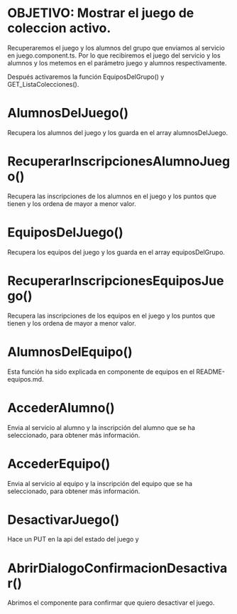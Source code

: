 # OBJETIVO: Mostrar el juego de coleccion activo.

<!-- juego-de-coleccion-seleccionado-activo.component.ts -->

Recuperaremos el juego y los alumnos del grupo que enviamos al servicio en juego.component.ts. Por lo que recibiremos el juego del servicio y los alumnos y los metemos en el parámetro juego y alumnos respectivamente. 

Después activaremos la función EquiposDelGrupo() y GET_ListaColecciones().

# AlumnosDelJuego()

Recupera los alumnos del juego y los guarda en el array alumnosDelJuego. 

# RecuperarInscripcionesAlumnoJuego()

Recupera las inscripciones de los alumnos en el juego y los puntos que tienen y los ordena de mayor a menor valor.

# EquiposDelJuego()

Recupera los equipos del juego y los guarda en el array equiposDelGrupo.

# RecuperarInscripcionesEquiposJuego()

Recupera las inscripciones de los equipos en el juego y los puntos que tienen y los ordena de mayor a menor valor.

# AlumnosDelEquipo()

Esta función ha sido explicada en componente de equipos en el README-equipos.md.

# AccederAlumno()

Envia al servicio al alumno y la inscripción del alumno que se ha seleccionado, para obtener más información.

# AccederEquipo()

Envia al servicio al equipo y la inscripción del equipo que se ha seleccionado, para obtener más información.

# DesactivarJuego()

Hace un PUT en la api del estado del juego y 

# AbrirDialogoConfirmacionDesactivar()

Abrimos el componente para confirmar que quiero desactivar el juego.

